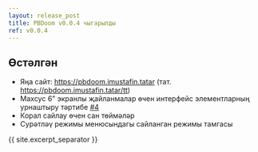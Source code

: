 ```yaml
---
layout: release_post
title: PBDoom v0.0.4 чыгарылды
ref: v0.0.4
---
```


## Өстәлгән

- Яңа сайт: <https://pbdoom.imustafin.tatar> (тат. <https://pbdoom.imustafin.tatar/tt>)
- Махсус 6" экранлы җайланмалар өчен интерфейс элементларның урнаштыру тәртибе
[#4](https://github.com/imustafin/pbdoom/issues/4)
- Корал сайлау өчен сан төймәләр
- Сурәтләү режимы менюсындагы сайланган режимы тамгасы

{{ site.excerpt_separator }}
